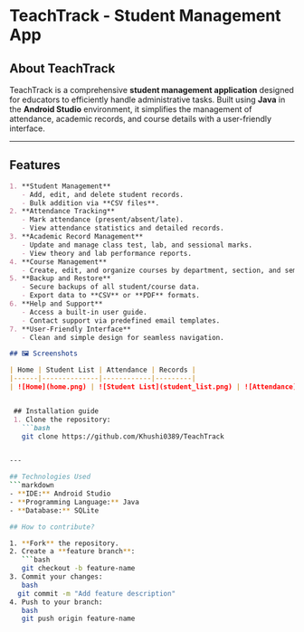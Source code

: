 # TeachTrack - Student Management App

## About TeachTrack
TeachTrack is a comprehensive **student management application** designed for educators to efficiently handle administrative tasks. Built using **Java** in the **Android Studio** environment, it simplifies the management of attendance, academic records, and course details with a user-friendly interface.

---

## Features
```markdown
1. **Student Management**
   - Add, edit, and delete student records.
   - Bulk addition via **CSV files**.
2. **Attendance Tracking**
   - Mark attendance (present/absent/late).
   - View attendance statistics and detailed records.
3. **Academic Record Management**
   - Update and manage class test, lab, and sessional marks.
   - View theory and lab performance reports.
4. **Course Management**
   - Create, edit, and organize courses by department, section, and semester.
5. **Backup and Restore**
   - Secure backups of all student/course data.
   - Export data to **CSV** or **PDF** formats.
6. **Help and Support**
   - Access a built-in user guide.
   - Contact support via predefined email templates.
7. **User-Friendly Interface**
   - Clean and simple design for seamless navigation.

## 🖼️ Screenshots

| Home | Student List | Attendance | Records |
|------|--------------|------------|---------|
| ![Home](home.png) | ![Student List](student_list.png) | ![Attendance](attendance.png) | ![Records](records.png) |


 ## Installation guide
 1. Clone the repository:
   ```bash
   git clone https://github.com/Khushi0389/TeachTrack


---

## Technologies Used
```markdown
- **IDE:** Android Studio  
- **Programming Language:** Java  
- **Database:** SQLite  

## How to contribute?

1. **Fork** the repository.  
2. Create a **feature branch**:
   ```bash
   git checkout -b feature-name
3. Commit your changes:
   bash
  git commit -m "Add feature description"
4. Push to your branch:
   bash
   git push origin feature-name

